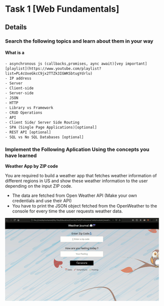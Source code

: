 # Task 1 [Web Fundamentals]
## Details
### Search the following topics and learn about them in your way

#### What is a
    - asynchronous js (callbacks,promises, aync await)[vey important][playlist](https://www.youtube.com/playlist?list=PL4cUxeGkcC9jx2TTZk3IGWKSbtugYdrlu)
    - IP address
    - Server
    - Client-side
    - Server-side
    - JSON
    - HTTP 
    - Library vs Framework
    - CRUD Operations
    - API
    - Client Side/ Server Side Routing
    - SPA (Single Page Applications)[optional]
    - REST API [optional]
    - SQL vs No SQL Databases [optional]

### Implement the Following Aplication Using the concepts you have learned

**Weather App by ZIP code**

You are required to build a weather app that fetches weather information of different 
regions in US and show these weather information to the user depending on the input
ZIP code.

- The data are fetched from Open Weather API (Make your own credentials and use their API)
- You have to print the JSON object fetched from the OpenWeather to the console for every
time the user requests weather data.

![Demo](demo.gif)

